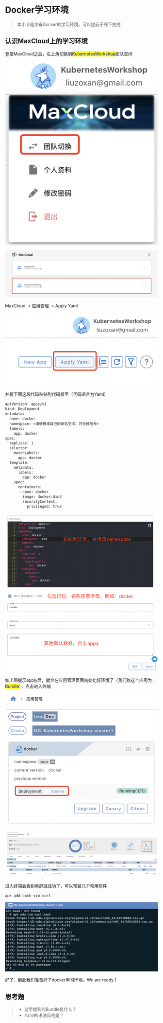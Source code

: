 # Docker学习环境

> 本小节是准备Docker的学习环境，可以提前于线下完成

## 认识MaxCloud上的学习环境

登录MaxCloud之后，右上角切换到<mark style="color:blue;">KubernetesWorkshop</mark>团队空间

![](<../../../.gitbook/assets/image (212).png>)

![](<../../../.gitbook/assets/image (211).png>)

MaxCloud -> 应用管理 -> Apply Yaml

<img src="../../../.gitbook/assets/image (208).png" alt="" data-size="original">

并将下面这段代码粘贴到代码框里（代码语言为Yaml）

```
apiVersion: apps/v1
kind: Deployment
metadata:
  name: docker
  namespace: <请替换成自己的命名空间，并去掉括号>
  labels:
    app: docker
spec:
  replicas: 1
  selector:
    matchLabels:
      app: docker
  template:
    metadata:
      labels:
        app: docker
    spec:
      containers:
      - name: docker
        image: docker:dind
        securityContext:
          privileged: true

```

![](<../../../.gitbook/assets/image (214).png>)

如上图提示apply后，就会在应用管理页面初始化好环境了（我们称这个应用为：<mark style="color:blue;">Bundle</mark>），点击进入终端

![](<../../../.gitbook/assets/image (210).png>)

![](<../../../.gitbook/assets/image (209).png>)

进入终端会看到黑屏就成功了，可以预装几个常用软件

```
apk add bash vim curl
```

![](<../../../.gitbook/assets/image (215).png>)

好了，到此我们准备好了docker学习环境。We are ready！

## 思考题

> * 这里提到的Bundle是什么？
> * Yaml的语法风格是？

